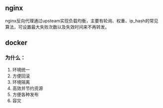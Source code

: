 ## <a id="nginx">nginx</a>
nginx反向代理通过upsteam实现负载均衡，主要有轮询、权重、ip_hash的常见算法，可设置最大失败次数以及失效时间来不再转发。

## <a id="docker">docker</a>

### 为什么：

1. 环境统一
2. 方便回滚
3. 环境隔离
4. 高效并节约资源
5. 方便各种发布
6. 容灾

